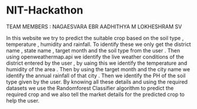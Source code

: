 # NIT-Hackathon

TEAM MEMBERS : NAGAESVARA EBR AADHITHYA M LOKHESHRAM SV

In this website we try to predict the suitable crop based on the soil type , temperature , humidity and rainfall. To identify these we only get the district name , state name , target month and the soil type from the user . Then using openweathermap.api we identify the live weather conditions of the district entered by the user , by uaing this we identify the temperature and humidity of the area . Then by using the target month and the city name we identify the annual rainfall of that city . Then we identify the PH of the soil type given by the user. By knowing all these details and using the required datasets we use the Randomforest Classifier algorithm to predict the required crop and we also tell the market details for the predicted crop to help the user.
